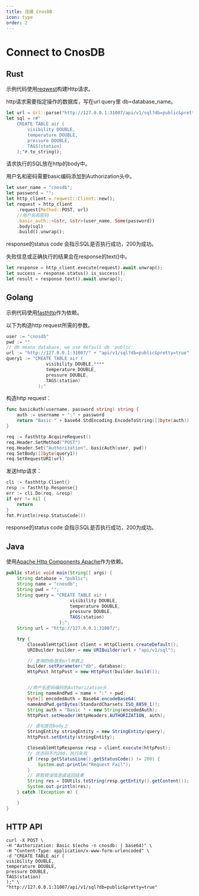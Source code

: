 ```yaml
---
title: 连接 CnosDB
icon: type
order: 2
---
```


# Connect to CnosDB

## Rust

示例代码使用[reqwest](https://crates.io/crates/reqwest)构建Http请求。

http请求需要指定操作的数据库，写在url query里 db=database_name。

```rust
let url = Url::parse("http://127.0.0.1:31007/api/v1/sql?db=public&pretty=true").unwrap();
let sql = r#"
    CREATE TABLE air (
        visibility DOUBLE,
        temperature DOUBLE,
        pressure DOUBLE,
        TAGS(station)
    );"#.to_string();
```

请求执行的SQL放在http的body中。

用户名和密码需要basic编码添加到Authorization头中。

```rust
let user_name = "cnosdb";
let password = "";
let http_client = reqwest::Client::new();
let request = http_client
    .request(Method::POST, url)
    //用户名和密码
    .basic_auth::<&str, &str>(user_name, Some(password))
    .body(sql)
    .build().unwrap();
```

response的status code 会指示SQL是否执行成功，200为成功。

失败信息或正确执行的结果会在response的text()中。

```rust
let response = http_client.execute(request).await.unwrap();
let success = response.status().is_success();
let result = response.text().await.unwrap();
```

## Golang

示例代码使用[fasthttp](https://github.com/valyala/fasthttp)作为依赖。

以下为构造http request所需的参数。
```go
user := "cnosdb"
pwd := ""
// db means database, we use default db 'public'
url := "http://127.0.0.1:31007/" + "api/v1/sql?db=public&pretty=true"
query1 := "CREATE TABLE air (
               visibility DOUBLE,****
               temperature DOUBLE,
               pressure DOUBLE,
               TAGS(station)
            );"
```

构造http request：

```go
func basicAuth(username, password string) string {
    auth := username + ":" + password
    return "Basic " + base64.StdEncoding.EncodeToString([]byte(auth))
}

req := fasthttp.AcquireRequest()
req.Header.SetMethod("POST")
req.Header.Set("Authorization", basicAuth(user, pwd))
req.SetBody([]byte(query1))
req.SetRequestURI(url)
```

发送http请求：

```go
cli := fasthttp.Client{}
resp := fasthttp.Response{}
err := cli.Do(req, &resp)
if err != nil {
	return
}
fmt.Println(resp.StatusCode())
```
response的status code 会指示SQL是否执行成功，200为成功。

## Java

使用[Apache Http Components Apache](https://hc.apache.org/)作为依赖。

```java
public static void main(String[] args) {
    String database = "public";
    String name = "cnosdb";
    String pwd = "";
    String query = "CREATE TABLE air (
                        visibility DOUBLE,
                        temperature DOUBLE,
                        pressure DOUBLE,
                        TAGS(station)
                    );";
    String url = "http://127.0.0.1:31007/";

    try {
        CloseableHttpClient client = HttpClients.createDefault();
        URIBuilder builder = new URIBuilder(url + "api/v1/sql");

        // 查询的db放到url参数上
        builder.setParameter("db", database);
        HttpPost httpPost = new HttpPost(builder.build());


        //用户名密码编码到Authorization头
        String nameAndPwd = name + ":" + pwd;
        byte[] encodedAuth = Base64.encodeBase64(
        nameAndPwd.getBytes(StandardCharsets.ISO_8859_1));
        String auth = "Basic " + new String(encodedAuth);
        httpPost.setHeader(HttpHeaders.AUTHORIZATION, auth);

        // 语句放在body上
        StringEntity stringEntity = new StringEntity(query);
        httpPost.setEntity(stringEntity);

        CloseableHttpResponse resp = client.execute(httpPost);
        // 状态码不为200，执行失败
        if (resp.getStatusLine().getStatusCode() != 200) {
            System.out.println("Request Fail");
        }
        // 获取错误信息或返回结果
        String res = IOUtils.toString(resp.getEntity().getContent());
        System.out.println(res);
    } catch (Exception e) {

    }
}
```

## HTTP API

```shell
curl -X POST \
-H "Authorization: Basic $(echo -n cnosdb: | base64)" \
-H "Content-Type: application/x-www-form-urlencoded" \
-d "CREATE TABLE air (
visibility DOUBLE,
temperature DOUBLE,
pressure DOUBLE,
TAGS(station)
);" \
"http://127.0.0.1:31007/api/v1/sql?db=public&pretty=true"
```




